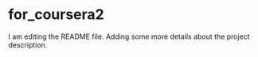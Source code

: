 # for_coursera2
I am editing the README file. Adding some more details about the project description.
